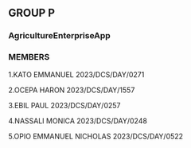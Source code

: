 ## GROUP P
### AgricultureEnterpriseApp
### MEMBERS
1.KATO EMMANUEL  2023/DCS/DAY/0271

2.OCEPA HARON  2023/DCS/DAY/1557

3.EBIL PAUL  2023/DCS/DAY/0257

4.NASSALI MONICA  2023/DCS/DAY/0248

5.OPIO EMMANUEL NICHOLAS  2023/DCS/DAY/0522
